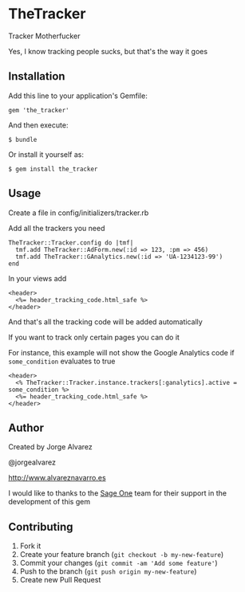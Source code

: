 # TheTracker

Tracker Motherfucker

Yes, I know tracking people sucks, but that's the way it goes

## Installation

Add this line to your application's Gemfile:

    gem 'the_tracker'

And then execute:

    $ bundle

Or install it yourself as:

    $ gem install the_tracker

## Usage

Create a file in config/initializers/tracker.rb

Add all the trackers you need

    TheTracker::Tracker.config do |tmf|
      tmf.add TheTracker::AdForm.new(:id => 123, :pm => 456)
      tmf.add TheTracker::GAnalytics.new(:id => 'UA-1234123-99')
    end

In your views add

    <header>
      <%= header_tracking_code.html_safe %>
    </header>

And that's all the tracking code will be added automatically

If you want to track only certain pages you can do it

For instance, this example will not show the Google Analytics code if `some_condition` evaluates to true

    <header>
      <% TheTracker::Tracker.instance.trackers[:ganalytics].active = some_condition %>
      <%= header_tracking_code.html_safe %>
    </header>

## Author
 Created by Jorge Alvarez

 @jorgealvarez

 http://www.alvareznavarro.es

 I would like to thanks to the [Sage One](http://www.sageone.es) team for their support in the development of this gem

## Contributing

1. Fork it
2. Create your feature branch (`git checkout -b my-new-feature`)
3. Commit your changes (`git commit -am 'Add some feature'`)
4. Push to the branch (`git push origin my-new-feature`)
5. Create new Pull Request
